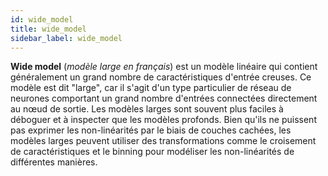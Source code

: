 ```yaml
---
id: wide_model
title: wide_model
sidebar_label: wide_model
---
```

**Wide model** (*modèle large en français*) est un modèle linéaire qui contient généralement un grand nombre de caractéristiques d'entrée creuses. Ce modèle est dit "large", car il s'agit d'un type particulier de réseau de neurones comportant un grand nombre d'entrées connectées directement au nœud de sortie. Les modèles larges sont souvent plus faciles à déboguer et à inspecter que les modèles profonds. Bien qu'ils ne puissent pas exprimer les non-linéarités par le biais de couches cachées, les modèles larges peuvent utiliser des transformations comme le croisement de caractéristiques et le binning pour modéliser les non-linéarités de différentes manières.
